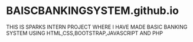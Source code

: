 # BAISCBANKINGSYSTEM.github.io
THIS IS SPARKS INTERN PROJECT WHERE I HAVE MADE BASIC BANKING SYSTEM USING HTML,CSS,BOOTSTRAP,JAVASCRIPT AND PHP
